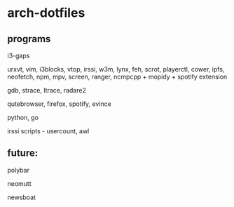 # arch-dotfiles

## programs

i3-gaps

urxvt, vim, i3blocks, vtop, irssi, w3m, lynx, feh, scrot, playerctl, cower, ipfs, neofetch, npm, mpv, screen, ranger,
ncmpcpp + mopidy + spotify extension

gdb, strace, ltrace, radare2

qutebrowser, firefox, spotify, evince

python, go

irssi scripts - usercount, awl

## future:

polybar

neomutt

newsboat
